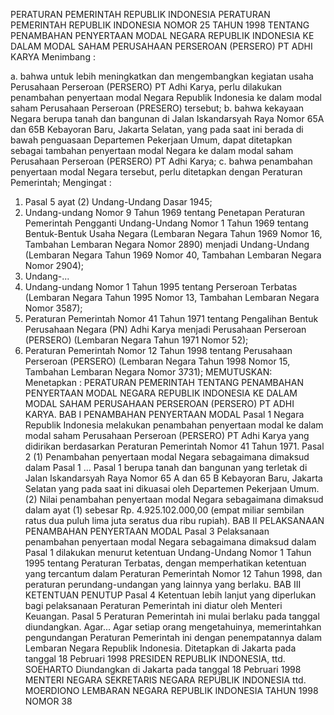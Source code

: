  PERATURAN PEMERINTAH REPUBLIK INDONESIA PERATURAN PEMERINTAH REPUBLIK INDONESIA NOMOR 25 TAHUN 1998 TENTANG PENAMBAHAN PENYERTAAN MODAL NEGARA REPUBLIK INDONESIA KE DALAM MODAL SAHAM PERUSAHAAN PERSEROAN (PERSERO) PT ADHI KARYA
Menimbang :

a. bahwa untuk lebih meningkatkan dan mengembangkan kegiatan usaha Perusahaan Perseroan (PERSERO) PT Adhi Karya, perlu dilakukan penambahan penyertaan modal Negara Republik Indonesia ke dalam modal saham Perusahaan Perseroan (PRESERO) tersebut;
b. bahwa kekayaan Negara berupa tanah dan bangunan di Jalan Iskandarsyah Raya Nomor 65A dan 65B Kebayoran Baru, Jakarta Selatan, yang pada saat ini berada di bawah penguasaan Departemen Pekerjaan Umum, dapat ditetapkan sebagai tambahan penyertaan modal Negara ke dalam modal saham Perusahaan Perseroan (PERSERO) PT Adhi Karya;
c. bahwa penambahan penyertaan modal Negara tersebut, perlu ditetapkan dengan Peraturan Pemerintah;
Mengingat :

1. Pasal 5 ayat (2) Undang-Undang Dasar 1945;
2. Undang-undang Nomor 9 Tahun 1969 tentang Penetapan Peraturan Pemerintah Pengganti Undang-Undang Nomor 1 Tahun 1969 tentang Bentuk-Bentuk Usaha Negara (Lembaran Negara Tahun 1969 Nomor 16, Tambahan Lembaran Negara Nomor 2890) menjadi Undang-Undang (Lembaran Negara Tahun 1969 Nomor 40, Tambahan Lembaran Negara Nomor 2904);
3. Undang-...
3. Undang-undang Nomor 1 Tahun 1995 tentang Perseroan Terbatas (Lembaran Negara Tahun 1995 Nomor 13, Tambahan Lembaran Negara Nomor 3587);
4. Peraturan Pemerintah Nomor 41 Tahun 1971 tentang Pengalihan Bentuk Perusahaan Negara (PN) Adhi Karya menjadi Perusahaan Perseroan (PERSERO) (Lembaran Negara Tahun 1971 Nomor 52);
5. Peraturan Pemerintah Nomor 12 Tahun 1998 tentang Perusahaan Perseroan (PERSERO) (Lembaran Negara Tahun 1998 Nomor 15, Tambahan Lembaran Negara Nomor 3731);
MEMUTUSKAN:
 Menetapkan : PERATURAN PEMERINTAH TENTANG PENAMBAHAN PENYERTAAN MODAL NEGARA REPUBLIK INDONESIA KE DALAM MODAL SAHAM PERUSAHAAN PERSEROAN (PERSERO) PT ADHI KARYA.
BAB I PENAMBAHAN PENYERTAAN MODAL
Pasal 1
Negara Republik Indonesia melakukan penambahan penyertaan modal ke dalam modal saham Perusahaan Perseroan (PERSERO) PT Adhi Karya yang didirikan berdasarkan Peraturan Pemerintah Nomor 41 Tahun 1971.
Pasal 2
(1) Penambahan penyertaan modal Negara sebagaimana dimaksud dalam Pasal 1 ... Pasal 1 berupa tanah dan bangunan yang terletak di Jalan Iskandarsyah Raya Nomor 65 A dan 65 B Kebayoran Baru, Jakarta Selatan yang pada saat ini dikuasai oleh Departemen Pekerjaan Umum.
(2) Nilai penambahan penyertaan modal Negara sebagaimana dimaksud dalam ayat (1) sebesar Rp. 4.925.102.000,00 (empat miliar sembilan ratus dua puluh lima juta seratus dua ribu rupiah).
BAB II PELAKSANAAN PENAMBAHAN PENYERTAAN MODAL
Pasal 3
Pelaksanaan penambahan penyertaan modal Negara sebagaimana dimaksud dalam Pasal 1 dilakukan menurut ketentuan Undang-Undang Nomor 1 Tahun 1995 tentang Peraturan Terbatas, dengan memperhatikan ketentuan yang tercantum dalam Peraturan Pemerintah Nomor 12 Tahun 1998, dan peraturan perundang-undangan yang lainnya yang berlaku.
BAB III KETENTUAN PENUTUP
Pasal 4
Ketentuan lebih lanjut yang diperlukan bagi pelaksanaan Peraturan Pemerintah ini diatur oleh Menteri Keuangan.
Pasal 5
Peraturan Pemerintah ini mulai berlaku pada tanggal diundangkan. Agar...
Agar setiap orang mengetahuinya, memerintahkan pengundangan Peraturan Pemerintah ini dengan penempatannya dalam Lembaran Negara Republik Indonesia. Ditetapkan di Jakarta pada tanggal 18 Pebruari 1998 PRESIDEN REPUBLIK INDONESIA, ttd. SOEHARTO Diundangkan di Jakarta pada tanggal 18 Pebruari 1998 MENTERI NEGARA SEKRETARIS NEGARA REPUBLIK INDONESIA ttd. MOERDIONO LEMBARAN NEGARA REPUBLIK INDONESIA TAHUN 1998 NOMOR 38